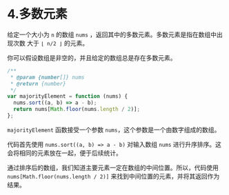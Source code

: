 # 4.多数元素

给定一个大小为 `n` 的数组 `nums` ，返回其中的多数元素。多数元素是指在数组中出现次数 大于 `⌊ n/2 ⌋` 的元素。

你可以假设数组是非空的，并且给定的数组总是存在多数元素。

```js
/**
 * @param {number[]} nums
 * @return {number}
 */
var majorityElement = function (nums) {
  nums.sort((a, b) => a - b);
  return nums[Math.floor(nums.length / 2)];
};
```

`majorityElement` 函数接受一个参数 `nums`，这个参数是一个由数字组成的数组。

代码首先使用 `nums.sort((a, b) => a - b)` 对输入数组 `nums` 进行升序排序。这会将相同的元素放在一起，便于后续统计。

通过排序后的数组，我们知道主要元素一定在数组的中间位置。所以，代码使用 `nums[Math.floor(nums.length / 2)]` 来找到中间位置的元素，并将其返回作为结果。
